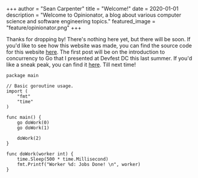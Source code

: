 +++
author = "Sean Carpenter"
title = "Welcome!"
date = 2020-01-01
description = "Welcome to Opinionator, a blog about various computer science and software engineering topics."
featured_image = "feature/opinionator.png"
+++

Thanks for dropping by! There's nothing here yet, but there will be soon. If you'd like to see how this website was made, you can find the source code for this website [here](https://github.com/Seancarpenter/Blog). The first post will be on the introduction to concurrency to Go that I presented at Devfest DC this last summer. If you'd like a sneak peak, you can find it [here](https://github.com/Seancarpenter/A-Pragmatic-Introduction-To-Concurrency-In-Go). Till next time!

    package main

    // Basic goroutine usage.
    import (
        "fmt"
        "time"
    )

    func main() {
        go doWork(0)
        go doWork(1)

        doWork(2)
    }

    func doWork(worker int) {
        time.Sleep(500 * time.Millisecond)
        fmt.Printf("Worker %d: Jobs Done! \n", worker)
    }
